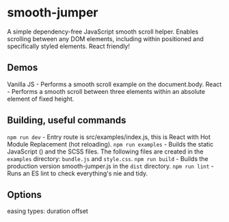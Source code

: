# smooth-jumper
A simple dependency-free JavaScript smooth scroll helper. Enables scrolling between any DOM elements, including within positioned and specifically styled elements. React friendly!

## Demos
Vanilla JS - Performs a smooth scroll example on the document.body.
React - Performs a smooth scroll between three elements within an absolute element of fixed height.

## Building, useful commands
`npm run dev` - Entry route is src/examples/index.js, this is React with Hot Module Replacement (hot reloading).
`npm run examples` - Builds the static JavaScript () and the SCSS files. The following files are created in the `examples` directory: `bundle.js` and `style.css`.
`npm run build` - Builds the production version smooth-jumper.js in the `dist` directory.
`npm run lint` - Runs an ES lint to check everything's nie and tidy.

## Options
easing types:
duration
offset
